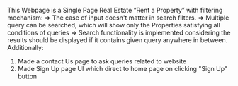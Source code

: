 This Webpage is a Single Page Real Estate “Rent a Property” with filtering mechanism:
=> The case of input doesn't matter in search filters.
=> Multiple query can be searched, which will show only the Properties satisfying all conditions of queries 
=> Search functionality is implemented considering the results should be displayed if it contains given query anywhere in between.
Additionally:
1. Made a contact Us page to ask queries related to website
2. Made Sign Up page UI which direct to home page on clicking "Sign Up" button
